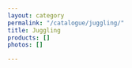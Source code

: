 ```yaml
---
layout: category
permalink: "/catalogue/juggling/"
title: Juggling
products: []
photos: []

---
```

